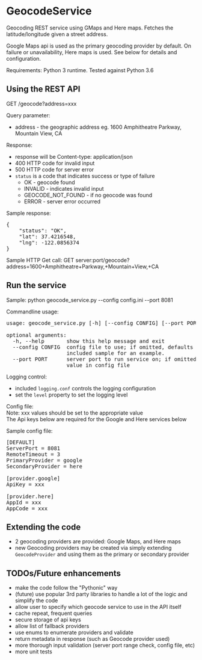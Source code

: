 # GeocodeService
Geocoding REST service using GMaps and Here maps. Fetches the latitude/longitude given a street address.

Google Maps api is used as the primary geocoding provider by default. On failure or unavailability, Here maps is used. See below for details and configuration.

Requirements: Python 3 runtime. Tested against Python 3.6

## Using the REST API
GET /geocode?address=xxx

Query parameter:
- address - the geographic address eg. 1600 Amphitheatre Parkway, Mountain View, CA

Response:
- response will be Content-type: application/json
- 400 HTTP code for invalid input
- 500 HTTP code for server error
- `status` is a code that indicates success or type of failure
    - OK - geocode found
    - INVALID - indicates invalid input
    - GEOCODE_NOT_FOUND - if no geocode was found
    - ERROR - server error occurred

Sample response:
<pre>
{
    "status": "OK",
    "lat": 37.4216548,
    "lng": -122.0856374
}
</pre>

Sample HTTP Get call: GET server:port/geocode?address=1600+Amphitheatre+Parkway,+Mountain+View,+CA

## Run the service
Sample:
python geocode_service.py --config config.ini --port 8081

Commandline usage:
<pre>
usage: geocode_service.py [-h] [--config CONFIG] [--port PORT]

optional arguments:
  -h, --help       show this help message and exit
  --config CONFIG  config file to use; if omitted, defaults to config.ini. See
                   included sample for an example.
  --port PORT      server port to run service on; if omitted, defaults to
                   value in config file
</pre>

Logging control:
- included `logging.conf` controls the logging configuration
- set the `level` property to set the logging level

Config file:  
Note: xxx values should be set to the appropriate value  
The Api keys below are required for the Google and Here services below  

Sample config file:  
<pre>
[DEFAULT]
ServerPort = 8081
RemoteTimeout = 3
PrimaryProvider = google
SecondaryProvider = here

[provider.google]
ApiKey = xxx

[provider.here]
AppId = xxx
AppCode = xxx
</pre>

## Extending the code
- 2 geocoding providers are provided: Google Maps, and Here maps
- new Geocoding providers may be created via simply extending `GeocodeProvider` and using them as the primary or secondary provider

## TODOs/Future enhancements
- make the code follow the "Pythonic" way
- (future) use popular 3rd party libraries to handle a lot of the logic and simplify the code
- allow user to specify which geocode service to use in the API itself
- cache repeat, frequent queries
- secure storage of api keys
- allow list of fallback providers
- use enums to enumerate providers and validate
- return metadata in response (such as Geocode provider used)
- more thorough input validation (server port range check, config file, etc)
- more unit tests

